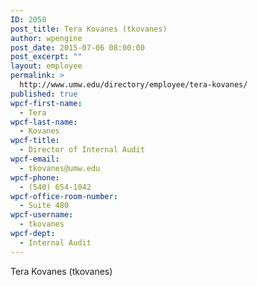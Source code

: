 ```yaml
---
ID: 2058
post_title: Tera Kovanes (tkovanes)
author: wpengine
post_date: 2015-07-06 08:00:00
post_excerpt: ""
layout: employee
permalink: >
  http://www.umw.edu/directory/employee/tera-kovanes/
published: true
wpcf-first-name:
  - Tera
wpcf-last-name:
  - Kovanes
wpcf-title:
  - Director of Internal Audit
wpcf-email:
  - tkovanes@umw.edu
wpcf-phone:
  - (540) 654-1042
wpcf-office-room-number:
  - Suite 480
wpcf-username:
  - tkovanes
wpcf-dept:
  - Internal Audit
---
```

Tera Kovanes (tkovanes)